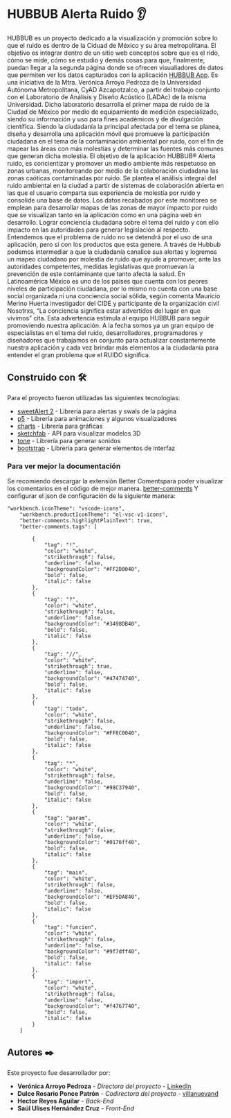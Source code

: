 # HUBBUB Alerta Ruido 👂

HUBBUB es un proyecto dedicado a la visualización y promoción sobre lo que el ruido es dentro de la Ciduad de México y su área metropolitana.
El objetivo es integrar dentro de un sitio web conceptos sobre que es el rido, cómo se mide, cómo se estudio y demás cosas para que, finalmente, puedan llegar a la segunda página donde se ofrecen visualiadores de datos que permiten ver los datos capturados con la aplicación [HUBBUB App](https://play.google.com/store/apps/details?id=com.UAM.Noise&hl=es_MX).
Es una iniciativa de la Mtra. Verónica Arroyo Pedroza de la Universidad Autónoma Metropolitana, CyAD Azcapotzalco, a partir del trabajo conjunto con el Laboratorio de Análisis y Diseño Acústico (LADAc) de la misma Universidad. Dicho laboratorio desarrolla el primer mapa de ruido de la Ciudad de México por medio de equipamiento de medición especializado, siendo su información y uso para fines académicos y de divulgación científica.
Siendo la ciudadanía la principal afectada por el tema se planea, diseña y desarrolla una aplicación móvil que promueve la participación ciudadana en el tema de la contaminación ambiental por ruido, con el fin de mapear las áreas con más molestias y determinar las fuentes más comunes que generan dicha molestia.
El objetivo de la aplicación HUBBUB® Alerta ruido, es concientizar y promover un medio ambiente más respetuoso en zonas urbanas, monitoreando por medio de la colaboración ciudadana las zonas caóticas contaminadas por ruido.
Se plantea el análisis integral del ruido ambiental en la ciudad a partir de sistemas de colaboración abierta en las que el usuario comparta sus experiencia de molestia por ruido y consolide una base de datos.
Los datos recabados por este monitoreo se emplean para desarrollar mapas de las zonas de mayor impacto por ruido que se visualizan tanto en la aplicación como en una página web en desarrollo.
Lograr conciencia ciudadana sobre el tema del ruido y con ello impacto en las autoridades para generar legislación al respecto.
Entendemos que el problema de ruido no se detendrá por el uso de una aplicación, pero sí con los productos que esta genere. A través de Hubbub podemos intermediar a que la ciudadanía canalice sus alertas y logremos un mapeo ciudadano por molestia de ruido que ayude a promover, ante las autoridades competentes, medidas legislativas que promuevan la prevención de este contaminante que tanto afecta la salud.
En Latinoamérica México es uno de los países que cuenta con los peores niveles de participación ciudadana, por lo mismo no cuenta con una base social organizada ni una conciencia social sólida, según comenta Mauricio Merino Huerta investigador del CIDE y participante de la organización civil Nosotrxs, “La conciencia significa estar advertidos del lugar en que vivimos” cita.
Esta advertencia estimula al equipo HUBBUB para seguir promoviendo nuestra aplicación. A la fecha somos ya un gran equipo de especialistas en el tema del ruido, desarrolladores, programadores y diseñadores que trabajamos en conjunto para actualizar constantemente nuestra aplicación y cada vez brindar más elementos a la ciudadanía para entender el gran problema que el RUIDO significa.

## Construido con 🛠️

Para el proyecto fueron utilizadas las siguientes tecnologías:

- [sweetAlert 2](https://sweetalert2.github.io/) - Libreria para alertas y swals de la página
- [p5](https://p5js.org/es/) - Librería para animaciones y algunos visualizadores
- [charts](https://www.chartjs.org/docs/latest/) - Librería para gráficas
- [sketchfab](https://sketchfab.com/developers) - API para visualizar modelos 3D
- [tone](https://tonejs.github.io/) - Librería para generar sonidos
- [bootstrap](https://getbootstrap.com/) - Librería para generar elementos de interfaz

### Para ver mejor la documentación

Se recomiendo descargar la extensión Better Comentspara poder visualizar los comentarios en el código de mejor manera.
[better-comments](https://marketplace.visualstudio.com/items?itemName=aaron-bond.better-comments)
Y configurar el json de configuración de la siguiente manera:

```
"workbench.iconTheme": "vscode-icons",
	"workbench.productIconTheme": "el-vsc-v1-icons",
	"better-comments.highlightPlainText": true,
	"better-comments.tags": [

		{
			"tag": "!",
			"color": "white",
			"strikethrough": false,
			"underline": false,
			"backgroundColor": "#FF2D0040",
			"bold": false,
			"italic": false
		},
		{
			"tag": "?",
			"color": "white",
			"strikethrough": false,
			"underline": false,
			"backgroundColor": "#3498DB40",
			"bold": false,
			"italic": false
		},
		{
			"tag": "//",
			"color": "white",
			"strikethrough": true,
			"underline": false,
			"backgroundColor": "#47474740",
			"bold": false,
			"italic": false
		},
		{
			"tag": "todo",
			"color": "white",
			"strikethrough": false,
			"underline": false,
			"backgroundColor": "#FF8C0040",
			"bold": false,
			"italic": false
		},
		{
			"tag": "*",
			"color": "white",
			"strikethrough": false,
			"underline": false,
			"backgroundColor": "#98C37940",
			"bold": false,
			"italic": false
		},
		{
			"tag": "param",
			"color": "white",
			"strikethrough": false,
			"underline": false,
			"backgroundColor": "#0176ff40",
			"bold": false,
			"italic": false
		},
		{
			"tag": "main",
			"color": "white",
			"strikethrough": false,
			"underline": false,
			"backgroundColor": "#EF5DA840",
			"bold": false,
			"italic": false
		},
		{
			"tag": "funcion",
			"color": "white",
			"strikethrough": false,
			"underline": false,
			"backgroundColor": "#9f7dff40",
			"bold": false,
			"italic": false
		},
		{
			"tag": "import",
			"color": "white",
			"strikethrough": false,
			"underline": false,
			"backgroundColor": "#f4767740",
			"bold": false,
			"italic": false
		}
	]
```
## Autores ✒️

Este proyecto fue desarrollador por:

* **Verónica Arroyo Pedroza** - *Directora del proyecto* - [LinkedIn](https://www.linkedin.com/in/ver%C3%B3nica-arroyo-b253bb21/?originalSubdomain=mx)
* **Dulce Rosario Ponce Patrón** - *Codirectora del proyecto* - [villanuevand](https://www.linkedin.com/in/dulce-ponce-patr%C3%B3n-10984685/?original_referer=https%3A%2F%2Fwww%2Egoogle%2Ecom%2F&originalSubdomain=mx)
* **Hector Reyes Aguilar** - *Back-End*
* **Saúl Ulises Hernández Cruz** - *Front-End*
````

